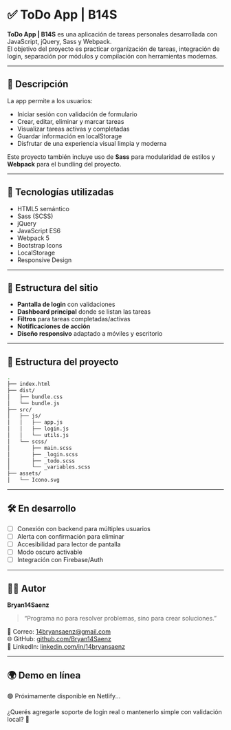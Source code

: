 # ✅ ToDo App | B14S

**ToDo App | B14S** es una aplicación de tareas personales desarrollada con JavaScript, jQuery, Sass y Webpack.  
El objetivo del proyecto es practicar organización de tareas, integración de login, separación por módulos y compilación con herramientas modernas.

---

## 📌 Descripción

La app permite a los usuarios:
- Iniciar sesión con validación de formulario
- Crear, editar, eliminar y marcar tareas
- Visualizar tareas activas y completadas
- Guardar información en localStorage
- Disfrutar de una experiencia visual limpia y moderna

Este proyecto también incluye uso de **Sass** para modularidad de estilos y **Webpack** para el bundling del proyecto.

---

## 🧩 Tecnologías utilizadas

- HTML5 semántico  
- Sass (SCSS)  
- jQuery  
- JavaScript ES6  
- Webpack 5  
- Bootstrap Icons  
- LocalStorage  
- Responsive Design  

---

## 🧭 Estructura del sitio

- **Pantalla de login** con validaciones  
- **Dashboard principal** donde se listan las tareas  
- **Filtros** para tareas completadas/activas  
- **Notificaciones de acción**  
- **Diseño responsivo** adaptado a móviles y escritorio

---

## 📂 Estructura del proyecto

```bash
.
├── index.html
├── dist/
│   ├── bundle.css
│   └── bundle.js
├── src/
│   ├── js/
│   │   ├── app.js
│   │   ├── login.js
│   │   └── utils.js
│   └── scss/
│       ├── main.scss
│       ├── _login.scss
│       ├── _todo.scss
│       └── _variables.scss
├── assets/
│   └── Icono.svg
```

---

## 🛠️ En desarrollo

- [ ] Conexión con backend para múltiples usuarios  
- [ ] Alerta con confirmación para eliminar  
- [ ] Accesibilidad para lector de pantalla  
- [ ] Modo oscuro activable  
- [ ] Integración con Firebase/Auth

---

## 🧑‍💻 Autor

**Bryan14Saenz**

> “Programa no para resolver problemas, sino para crear soluciones.”

📧 Correo: [14bryansaenz@gmail.com](mailto:14bryansaenz@gmail.com)  
🌐 GitHub: [github.com/Bryan14Saenz](https://github.com/Bryan14Saenz)  
🔗 LinkedIn: [linkedin.com/in/14bryansaenz](https://www.linkedin.com/in/14bryansaenz)

---

## 🌍 Demo en línea

🟢 Próximamente disponible en Netlify...

¿Querés agregarle soporte de login real o mantenerlo simple con validación local? 🔐
